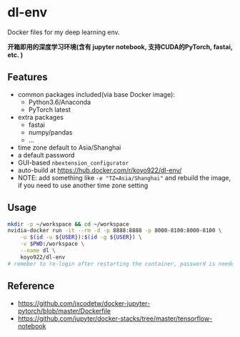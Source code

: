 # dl-env

Docker files for my deep learning env.

**开箱即用的深度学习环境(含有 jupyter notebook, 支持CUDA的PyTorch, fastai, etc. )**

## Features

- common packages included(via base Docker image):
	- Python3.6/Anaconda
	- PyTorch latest
- extra packages
	- fastai
	- numpy/pandas
	- ...
- time zone default to Asia/Shanghai
- a default password
- GUI-based `nbextension_configurator`
- auto-build at https://hub.docker.com/r/koyo922/dl-env/
- NOTE: add something like `-e "TZ=Asia/Shanghai"` and rebuild the image, if you need to use another time zone setting

## Usage

```bash
mkdir -p ~/workspace && cd ~/workspace
nvidia-docker run -it --rm -d -p 8888:8888 -p 8000-8100:8000-8100 \
	-u $(id -u ${USER}):$(id -g ${USER}) \
	-v $PWD:/workspace \
	--name dl \
	koyo922/dl-env
# remeber to re-login after restarting the container, password is needed only at the first time
```

## Reference

- https://github.com/jxcodetw/docker-jupyter-pytorch/blob/master/Dockerfile
- https://github.com/jupyter/docker-stacks/tree/master/tensorflow-notebook

